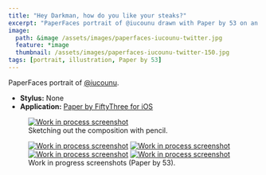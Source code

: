 ```yaml
---
title: "Hey Darkman, how do you like your steaks?"
excerpt: "PaperFaces portrait of @iucounu drawn with Paper by 53 on an iPad."
image: 
  path: &image /assets/images/paperfaces-iucounu-twitter.jpg 
  feature: *image
  thumbnail: /assets/images/paperfaces-iucounu-twitter-150.jpg
tags: [portrait, illustration, Paper by 53]
---
```


PaperFaces portrait of <a href="https://twitter.com/iucounu">@iucounu</a>.

* **Stylus:** None
* **Application:** [Paper by FiftyThree for iOS](http://www.fiftythree.com/paper)

<figure>
	<a href="/assets/images/paperfaces-iucounu-process-1-lg.jpg"><img src="/assets/images/paperfaces-iucounu-process-1-750.jpg" alt="Work in process screenshot"></a>
	<figcaption>Sketching out the composition with pencil.</figcaption>
</figure>

<figure class="half">
	<a href="/assets/images/paperfaces-iucounu-process-2-lg.jpg"><img src="/assets/images/paperfaces-iucounu-process-2-600.jpg" alt="Work in process screenshot"></a>
	<a href="/assets/images/paperfaces-iucounu-process-3-lg.jpg"><img src="/assets/images/paperfaces-iucounu-process-3-600.jpg" alt="Work in process screenshot"></a>
	<a href="/assets/images/paperfaces-iucounu-process-4-lg.jpg"><img src="/assets/images/paperfaces-iucounu-process-4-600.jpg" alt="Work in process screenshot"></a>
	<a href="/assets/images/paperfaces-iucounu-process-5-lg.jpg"><img src="/assets/images/paperfaces-iucounu-process-5-600.jpg" alt="Work in process screenshot"></a>
	<figcaption>Work in progress screenshots (Paper by 53).</figcaption>
</figure>
